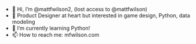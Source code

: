 - 👋 Hi, I’m @mattfwilson2, (lost access to @mattfwilson)
- 👀 Product Designer at heart but interested in game design, Python, data modeling
- 🌱 I’m currently learning Python!
- 📫 How to reach me: mfwilson.com

<!---
mattfwilson2/mattfwilson2 is a ✨ special ✨ repository because its `README.md` (this file) appears on your GitHub profile.
You can click the Preview link to take a look at your changes.
--->
